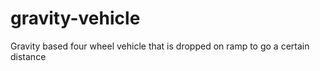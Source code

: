 # gravity-vehicle
Gravity based four wheel vehicle that is dropped on ramp to go a certain distance
